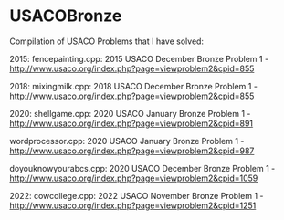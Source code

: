 # USACOBronze

Compilation of USACO Problems that I have solved:

2015: 
fencepainting.cpp: 2015 USACO December Bronze Problem 1 - http://www.usaco.org/index.php?page=viewproblem2&cpid=855

2018:
mixingmilk.cpp: 2018 USACO December Bronze Problem 1 - http://www.usaco.org/index.php?page=viewproblem2&cpid=855

2020:
shellgame.cpp: 2020 USACO January Bronze Problem 1 - http://www.usaco.org/index.php?page=viewproblem2&cpid=891

wordprocessor.cpp: 2020 USACO January Bronze Problem 1 - http://www.usaco.org/index.php?page=viewproblem2&cpid=987

doyouknowyourabcs.cpp: 2020 USACO December Bronze Problem 1 - http://www.usaco.org/index.php?page=viewproblem2&cpid=1059 

2022:
cowcollege.cpp: 2022 USACO November Bronze Problem 1 - http://www.usaco.org/index.php?page=viewproblem2&cpid=1251
